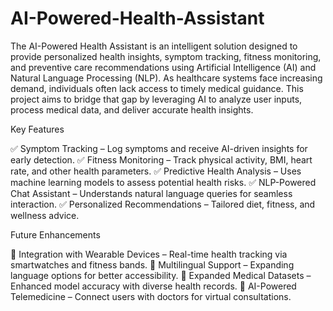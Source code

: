 # AI-Powered-Health-Assistant
The AI-Powered Health Assistant is an intelligent solution designed to provide personalized health insights, symptom tracking, fitness monitoring, and preventive care recommendations using Artificial Intelligence (AI) and Natural Language Processing (NLP). As healthcare systems face increasing demand, individuals often lack access to timely medical guidance. This project aims to bridge that gap by leveraging AI to analyze user inputs, process medical data, and deliver accurate health insights.


 Key Features

✅ Symptom Tracking – Log symptoms and receive AI-driven insights for early detection.
✅ Fitness Monitoring – Track physical activity, BMI, heart rate, and other health parameters.
✅ Predictive Health Analysis – Uses machine learning models to assess potential health risks.
✅ NLP-Powered Chat Assistant – Understands natural language queries for seamless interaction.
✅ Personalized Recommendations – Tailored diet, fitness, and wellness advice.

Future Enhancements

📌 Integration with Wearable Devices – Real-time health tracking via smartwatches and fitness bands.
📌 Multilingual Support – Expanding language options for better accessibility.
📌 Expanded Medical Datasets – Enhanced model accuracy with diverse health records.
📌 AI-Powered Telemedicine – Connect users with doctors for virtual consultations.
